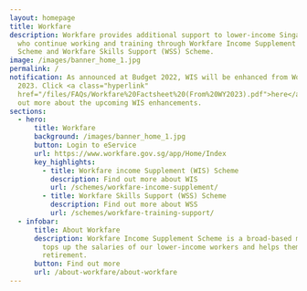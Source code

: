 ```yaml
---
layout: homepage
title: Workfare
description: Workfare provides additional support to lower-income Singaporeans
  who continue working and training through Workfare Income Supplement (WIS)
  Scheme and Workfare Skills Support (WSS) Scheme.
image: /images/banner_home_1.jpg
permalink: /
notification: As announced at Budget 2022, WIS will be enhanced from Work Year
  2023. Click <a class="hyperlink"
  href="/files/FAQs/Workfare%20Factsheet%20(From%20WY2023).pdf">here</a> to find
  out more about the upcoming WIS enhancements.
sections:
  - hero:
      title: Workfare
      background: /images/banner_home_1.jpg
      button: Login to eService
      url: https://www.workfare.gov.sg/app/Home/Index
      key_highlights:
        - title: Workfare income Supplement (WIS) Scheme
          description: Find out more about WIS
          url: /schemes/workfare-income-supplement/
        - title: Workfare Skills Support (WSS) Scheme
          description: Find out more about WSS
          url: /schemes/workfare-training-support/
  - infobar:
      title: About Workfare
      description: Workfare Income Supplement Scheme is a broad-based measure that
        tops up the salaries of our lower-income workers and helps them save for
        retirement.
      button: Find out more
      url: /about-workfare/about-workfare
---
```

